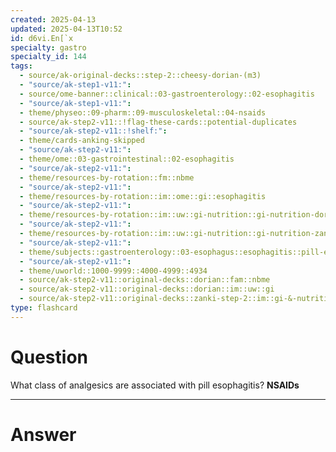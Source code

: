 ```yaml
---
created: 2025-04-13
updated: 2025-04-13T10:52
id: d6vi.En[`x
specialty: gastro
specialty_id: 144
tags:
  - source/ak-original-decks::step-2::cheesy-dorian-(m3)
  - "source/ak-step1-v11:": 
  - source/ome-banner::clinical::03-gastroenterology::02-esophagitis
  - "source/ak-step1-v11:": 
  - theme/physeo::09-pharm::09-musculoskeletal::04-nsaids
  - source/ak-step2-v11::!flag-these-cards::potential-duplicates
  - "source/ak-step2-v11::!shelf:": 
  - theme/cards-anking-skipped
  - "source/ak-step2-v11:": 
  - theme/ome::03-gastrointestinal::02-esophagitis
  - "source/ak-step2-v11:": 
  - theme/resources-by-rotation::fm::nbme
  - "source/ak-step2-v11:": 
  - theme/resources-by-rotation::im::ome::gi::esophagitis
  - "source/ak-step2-v11:": 
  - theme/resources-by-rotation::im::uw::gi-nutrition::gi-nutrition-dorian
  - "source/ak-step2-v11:": 
  - theme/resources-by-rotation::im::uw::gi-nutrition::gi-nutrition-zanki
  - "source/ak-step2-v11:": 
  - theme/subjects::gastroenterology::03-esophagus::esophagitis::pill-esophagitis
  - "source/ak-step2-v11:": 
  - theme/uworld::1000-9999::4000-4999::4934
  - source/ak-step2-v11::original-decks::dorian::fam::nbme
  - source/ak-step2-v11::original-decks::dorian::im::uw::gi
  - source/ak-step2-v11::original-decks::zanki-step-2::im::gi-&-nutrition"
type: flashcard
---
```


# Question
What class of analgesics are associated with pill esophagitis?   **NSAIDs**

---

# Answer

